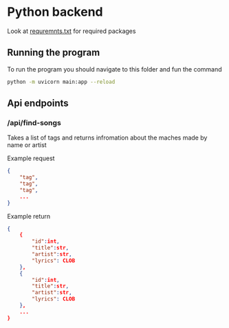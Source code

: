 # Python backend 

Look at [requremnts.txt](requirements.txt) for required packages

## Running the program 

To run the program you should navigate to this folder and fun the command
```Bash
python -m uvicorn main:app --reload
```

## Api endpoints 

### /api/find-songs

Takes a list of tags and returns infromation about the maches made by name or artist

Example request
```Json
{
    "tag",
    "tag",
    "tag",
    ...
}
```

Example return
```Json
{
    {
        "id":int,
        "title":str,
        "artist":str,
        "lyrics": CLOB
    },
    {
        "id":int,
        "title":str,
        "artist":str,
        "lyrics": CLOB
    },
    ...
}
```